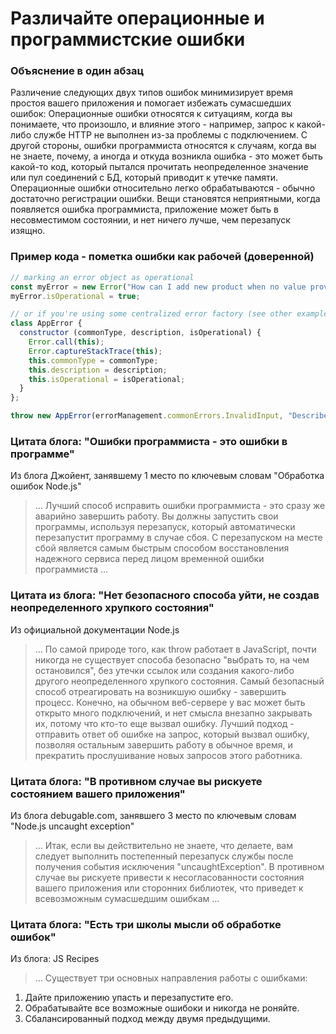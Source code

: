 # Различайте операционные и программистские ошибки

### Объяснение в один абзац

Различение следующих двух типов ошибок минимизирует время простоя вашего приложения и помогает избежать сумасшедших ошибок: Операционные ошибки относятся к ситуациям, когда вы понимаете, что произошло, и влияние этого - например, запрос к какой-либо службе HTTP не выполнен из-за проблемы с подключением. С другой стороны, ошибки программиста относятся к случаям, когда вы не знаете, почему, а иногда и откуда возникла ошибка - это может быть какой-то код, который пытался прочитать неопределенное значение или пул соединений с БД, который приводит к утечке памяти. Операционные ошибки относительно легко обрабатываются - обычно достаточно регистрации ошибки. Вещи становятся неприятными, когда появляется ошибка программиста, приложение может быть в несовместимом состоянии, и нет ничего лучше, чем перезапуск изящно.

### Пример кода - пометка ошибки как рабочей (доверенной)

```javascript
// marking an error object as operational 
const myError = new Error("How can I add new product when no value provided?");
myError.isOperational = true;

// or if you're using some centralized error factory (see other examples at the bullet "Use only the built-in Error object")
class AppError {
  constructor (commonType, description, isOperational) {
    Error.call(this);
    Error.captureStackTrace(this);
    this.commonType = commonType;
    this.description = description;
    this.isOperational = isOperational;
  }
};

throw new AppError(errorManagement.commonErrors.InvalidInput, "Describe here what happened", true);

```

### Цитата блога: "Ошибки программиста - это ошибки в программе"

Из блога Джойент, занявшему 1 место по ключевым словам "Обработка ошибок Node.js"

> … Лучший способ исправить ошибки программиста - это сразу же аварийно завершить работу. Вы должны запустить свои программы, используя перезапуск, который автоматически перезапустит программу в случае сбоя. С перезапуском на месте сбой является самым быстрым способом восстановления надежного сервиса перед лицом временной ошибки программиста …

### Цитата из блога: "Нет безопасного способа уйти, не создав неопределенного хрупкого состояния"

Из официальной документации Node.js

> … По самой природе того, как throw работает в JavaScript, почти никогда не существует способа безопасно "выбрать то, на чем остановился", без утечки ссылок или создания какого-либо другого неопределенного хрупкого состояния. Самый безопасный способ отреагировать на возникшую ошибку - завершить процесс. Конечно, на обычном веб-сервере у вас может быть открыто много подключений, и нет смысла внезапно закрывать их, потому что кто-то еще вызвал ошибку. Лучший подход - отправить ответ об ошибке на запрос, который вызвал ошибку, позволяя остальным завершить работу в обычное время, и прекратить прослушивание новых запросов этого работника.

### Цитата блога: "В противном случае вы рискуете состоянием вашего приложения"

Из блога debugable.com, занявшего 3 место по ключевым словам "Node.js uncaught exception"

> … Итак, если вы действительно не знаете, что делаете, вам следует выполнить постепенный перезапуск службы после получения события исключения "uncaughtException". В противном случае вы рискуете привести к несогласованности состояния вашего приложения или сторонних библиотек, что приведет к всевозможным сумасшедшим ошибкам …

### Цитата блога: "Есть три школы мысли об обработке ошибок"

Из блога: JS Recipes

> … Существует три основных направления работы с ошибками:
1. Дайте приложению упасть и перезапустите его.
2. Обрабатывайте все возможные ошибоки и никогда не роняйте.
3. Сбалансированный подход между двумя предыдущими.
